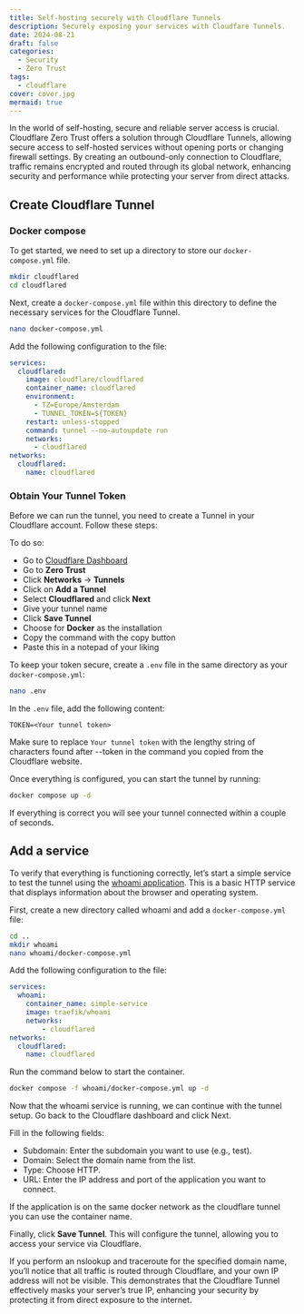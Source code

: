 ```yaml
---
title: Self-hosting securely with Cloudflare Tunnels
description: Securely exposing your services with Cloudfare Tunnels.
date: 2024-08-21
draft: false
categories:
  - Security
  - Zero Trust
tags:
  - cloudflare
cover: cover.jpg
mermaid: true
---
```

In the world of self-hosting, secure and reliable server access is crucial. Cloudflare Zero Trust offers a solution through Cloudflare Tunnels, allowing secure access to self-hosted services without opening ports or changing firewall settings. By creating an outbound-only connection to Cloudflare, traffic remains encrypted and routed through its global network, enhancing security and performance while protecting your server from direct attacks.

## Create Cloudflare Tunnel

### Docker compose

To get started, we need to set up a directory to store our `docker-compose.yml` file.

```bash
mkdir cloudflared
cd cloudflared
```
Next, create a `docker-compose.yml` file within this directory to define the necessary services for the Cloudflare Tunnel.
```bash
nano docker-compose.yml
```
Add the following configuration to the file:
```yaml {filename="docker-compose.yml"}
services:
  cloudflared:
    image: cloudflare/cloudflared
    container_name: cloudflared
    environment:
      - TZ=Europe/Amsterdam
      - TUNNEL_TOKEN=${TOKEN}
    restart: unless-stopped
    command: tunnel --no-autoupdate run
    networks:
      - cloudflared
networks:
  cloudflared:
    name: cloudflared
```

### Obtain Your Tunnel Token

Before we can run the tunnel, you need to create a Tunnel in your Cloudflare account. Follow these steps:

To do so:

*   Go to [Cloudflare Dashboard](https://dash.cloudflare.com/)
*   Go to **Zero Trust**
*   Click **Networks** -> **Tunnels**
*   Click on **Add a Tunnel**
*   Select **Cloudflared** and click **Next**
*   Give your tunnel name
*   Click **Save Tunnel**
*   Choose for **Docker** as the installation
*   Copy the command with the copy button
*   Paste this in a notepad of your liking

To keep your token secure, create a `.env` file in the same directory as your `docker-compose.yml`:

```bash
nano .env
```

In the `.env` file, add the following content:

``` {filename=".env"}
TOKEN=<Your tunnel token>
```

Make sure to replace `Your tunnel token` with the lengthy string of characters found after --token in the command you copied from the Cloudflare website.

Once everything is configured, you can start the tunnel by running:

```bash
docker compose up -d
```

If everything is correct you will see your tunnel connected within a couple of seconds.

## Add a service

To verify that everything is functioning correctly, let’s start a simple service to test the tunnel using the [whoami application](https://github.com/traefik/whoami). This is a basic HTTP service that displays information about the browser and operating system.

First, create a new directory called whoami and add a `docker-compose.yml` file:

```bash
cd ..
mkdir whoami
nano whoami/docker-compose.yml
```
Add the following configuration to the file:
```yaml {filename="docker-compose.yml"}
services:
  whoami:
    container_name: simple-service
    image: traefik/whoami
    networks:
        - cloudflared
networks:
  cloudflared:
    name: cloudflared
```

Run the command below to start the container.

```bash
docker compose -f whoami/docker-compose.yml up -d
```

Now that the whoami service is running, we can continue with the tunnel setup. Go back to the Cloudflare dashboard and click Next.

Fill in the following fields:

- Subdomain: Enter the subdomain you want to use (e.g., test).
- Domain: Select the domain name from the list.
- Type: Choose HTTP.
- URL: Enter the IP address and port of the application you want to connect.

If the application is on the same docker network as the cloudflare tunnel you can use the container name.

Finally, click **Save Tunnel**. This will configure the tunnel, allowing you to access your service via Cloudflare.

If you perform an nslookup and traceroute for the specified domain name, you’ll notice that all traffic is routed through Cloudflare, and your own IP address will not be visible. This demonstrates that the Cloudflare Tunnel effectively masks your server’s true IP, enhancing your security by protecting it from direct exposure to the internet.
